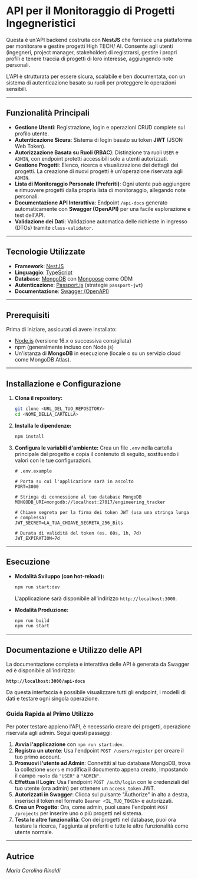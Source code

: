 # API per il Monitoraggio di Progetti Ingegneristici

Questa è un'API backend costruita con **NestJS** che fornisce una piattaforma per monitorare e gestire progetti High TECH/ AI. Consente agli utenti (ingegneri, project manager, stakeholder) di registrarsi, gestire i propri profili e tenere traccia di progetti di loro interesse, aggiungendo note personali.

L'API è strutturata per essere sicura, scalabile e ben documentata, con un sistema di autenticazione basato su ruoli per proteggere le operazioni sensibili.

---

## Funzionalità Principali

* **Gestione Utenti**: Registrazione, login e operazioni CRUD complete sul profilo utente.
* **Autenticazione Sicura**: Sistema di login basato su token **JWT** (JSON Web Token).
* **Autorizzazione Basata su Ruoli (RBAC)**: Distinzione tra ruoli `USER` e `ADMIN`, con endpoint protetti accessibili solo a utenti autorizzati.
* **Gestione Progetti**: Elenco, ricerca e visualizzazione dei dettagli dei progetti. La creazione di nuovi progetti è un'operazione riservata agli `ADMIN`.
* **Lista di Monitoraggio Personale (Preferiti)**: Ogni utente può aggiungere e rimuovere progetti dalla propria lista di monitoraggio, allegando note personali.
* **Documentazione API Interattiva**: Endpoint `/api-docs` generato automaticamente con **Swagger (OpenAPI)** per una facile esplorazione e test dell'API.
* **Validazione dei Dati**: Validazione automatica delle richieste in ingresso (DTOs) tramite `class-validator`.

---

## Tecnologie Utilizzate

* **Framework**: [NestJS](https://nestjs.com/)
* **Linguaggio**: [TypeScript](https://www.typescriptlang.org/)
* **Database**: [MongoDB](https://www.mongodb.com/) con [Mongoose](https://mongoosejs.com/) come ODM
* **Autenticazione**: [Passport.js](http://www.passportjs.org/) (strategie `passport-jwt`)
* **Documentazione**: [Swagger (OpenAPI)](https://swagger.io/)

---

## Prerequisiti

Prima di iniziare, assicurati di avere installato:
* [Node.js](https://nodejs.org/) (versione 16.x o successiva consigliata)
* npm (generalmente incluso con Node.js)
* Un'istanza di **MongoDB** in esecuzione (locale o su un servizio cloud come MongoDB Atlas).

---

## Installazione e Configurazione

1.  **Clona il repository:**
    ```bash
    git clone <URL_DEL_TUO_REPOSITORY>
    cd <NOME_DELLA_CARTELLA>
    ```

2.  **Installa le dipendenze:**
    ```bash
    npm install
    ```

3.  **Configura le variabili d'ambiente:**
    Crea un file `.env` nella cartella principale del progetto e copia il contenuto di seguito, sostituendo i valori con le tue configurazioni.

    ```env
    # .env.example

    # Porta su cui l'applicazione sarà in ascolto
    PORT=3000

    # Stringa di connessione al tuo database MongoDB
    MONGODB_URI=mongodb://localhost:27017/engineering_tracker

    # Chiave segreta per la firma dei token JWT (usa una stringa lunga e complessa)
    JWT_SECRET=LA_TUA_CHIAVE_SEGRETA_256_Bits

    # Durata di validità del token (es. 60s, 1h, 7d)
    JWT_EXPIRATION=7d
    ```

---

## Esecuzione

* **Modalità Sviluppo (con hot-reload):**
    ```bash
    npm run start:dev
    ```
    L'applicazione sarà disponibile all'indirizzo `http://localhost:3000`.

* **Modalità Produzione:**
    ```bash
    npm run build
    npm run start
    ```

---

## Documentazione e Utilizzo delle API

La documentazione completa e interattiva delle API è generata da Swagger ed è disponibile all'indirizzo:

**`http://localhost:3000/api-docs`**

Da questa interfaccia è possibile visualizzare tutti gli endpoint, i modelli di dati e testare ogni singola operazione.

### Guida Rapida al Primo Utilizzo

Per poter testare appieno l'API, è necessario creare dei progetti, operazione riservata agli admin. Segui questi passaggi:

1.  **Avvia l'applicazione** con `npm run start:dev`.
2.  **Registra un utente**: Usa l'endpoint `POST /users/register` per creare il tuo primo account.
3.  **Promuovi l'utente ad Admin**: Connettiti al tuo database MongoDB, trova la collezione `users` e modifica il documento appena creato, impostando il campo `ruolo` da `"USER"` a `"ADMIN"`.
4.  **Effettua il Login**: Usa l'endpoint `POST /auth/login` con le credenziali del tuo utente (ora admin) per ottenere un `access_token` JWT.
5.  **Autorizzati in Swagger**: Clicca sul pulsante "Authorize" in alto a destra, inserisci il token nel formato `Bearer <IL_TUO_TOKEN>` e autorizzati.
6.  **Crea un Progetto**: Ora, come admin, puoi usare l'endpoint `POST /projects` per inserire uno o più progetti nel sistema.
7.  **Testa le altre funzionalità**: Con dei progetti nel database, puoi ora testare la ricerca, l'aggiunta ai preferiti e tutte le altre funzionalità come utente normale.

---

## Autrice

*Maria Carolina Rinaldi*